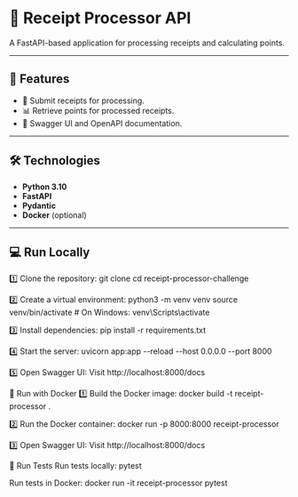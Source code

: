 # 🧾 Receipt Processor API

A FastAPI-based application for processing receipts and calculating points.

---

## 🚀 Features
- 📝 Submit receipts for processing.
- 📊 Retrieve points for processed receipts.
- 📜 Swagger UI and OpenAPI documentation.

---

## 🛠️ Technologies
- **Python 3.10**
- **FastAPI**
- **Pydantic**
- **Docker** (optional)

---

## 💻 Run Locally

1️⃣ Clone the repository:
git clone <repo-url>
cd receipt-processor-challenge

2️⃣ Create a virtual environment:
python3 -m venv venv
source venv/bin/activate  # On Windows: venv\Scripts\activate

3️⃣ Install dependencies:
pip install -r requirements.txt

4️⃣ Start the server:
uvicorn app:app --reload --host 0.0.0.0 --port 8000

5️⃣ Open Swagger UI:
Visit http://localhost:8000/docs

🐳 Run with Docker
1️⃣ Build the Docker image:
docker build -t receipt-processor .

2️⃣ Run the Docker container:
docker run -p 8000:8000 receipt-processor

3️⃣ Open Swagger UI:
Visit http://localhost:8000/docs

🧪 Run Tests
Run tests locally:
pytest

Run tests in Docker:
docker run -it receipt-processor pytest
